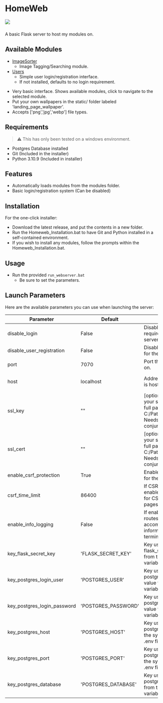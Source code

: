 # HomeWeb

<a href="https://ko-fi.com/D1D4V03ZY"><img style="margin-bottom:10px;" src="https://ko-fi.com/img/githubbutton_sm.svg"></a>

A basic Flask server to host my modules on.

## Available Modules
* [ImageSorter](https://github.com/KJM-Code/ImageSorter)
  * Image Tagging/Searching module.
* [Users](https://github.com/KJM-Code/module_hw_user)
  * Simple user login/registration interface. 
  * If not installed, defaults to no login requirement.


<ul>
  <li>Very basic interface. Shows available modules, click to navigate to the selected module.</li> 
  <li>Put your own wallpapers in the static/ folder labeled 'landing_page_wallpaper'.</li> 
  <li>Accepts ['png','jpg','webp'] file types.</li>
</ul>





## Requirements
> :warning: This has only been tested on a windows environment.
* Postgres Database installed
* Git (Included in the installer)
* Python 3.10.9 (Included in installer)


## Features
* Automatically loads modules from the modules folder.
* Basic login/registration system (Can be disabled)

## Installation
For the one-click installer:
* Download the latest release, and put the contents in a new folder.
* Run the Homeweb_Installation.bat to have Git and Python installed in a self-contained environment.
* If you wish to install any modules, follow the prompts within the Homeweb_Installation.bat.

## Usage
* Run the provided `run_webserver.bat`
  * Be sure to set the parameters.


  
## Launch Parameters
Here are the available parameters you can use when launching the server:

| Parameter                   | Default             | Description                                                                                                                                 | Type                |
|-----------------------------|---------------------|---------------------------------------------------------------------------------------------------------------------------------------------|---------------------|
| disable_login               | False               | Disables login requirement for the server.                                                                                                  | Boolean             
| disable_user_registration   | False               | Disables user registration for the server.                                                                                                  | Boolean             
| port                        | 7070                | Port the server will run on.                                                                                                                | String              
| host                        | localhost           | Address that the server is hosted on.                                                                                  | String - IP Address 
| ssl_key                     | ""                  | \[optional\] location of your ssl key for HTTPS. full path required. ex: C:/Path/filename.key. Needs ssl_cert in conjunction with ssl_key.  | String - Path       
| ssl_cert                    | ""                  | \[optional\] location of your ssl cert for HTTPS. full path required. ex: C:/Path/filename.cert. Needs ssl_key in conjunction with ssl_cert. | String - Path       
| enable_csrf_protection      | True                | Enables CSRF Protection for the server.                                                                                                     | Boolean             
| csrf_time_limit             | 86400               | If CSRF Protection is enabled, sets the timeout for CSRF protected pages.                                                                   | Integer - Seconds   
| enable_info_logging         | False               | If enabled, displays routes and any accompanying information in the terminal.                                                               | Boolean             
| key_flask_secret_key        | 'FLASK_SECRET_KEY'  | Key used to get the flask_secret_key value from the system variables or .env file.                                                          | String              
| key_postgres_login_user     | 'POSTGRES_USER'     | Key used to get the postgres_login_user value from the system variables or .env file.                                                       | String              
| key_postgres_login_password | 'POSTGRES_PASSWORD' | Key used to get the postgres_login_password value from the system variables or .env file.                                                   | String              
| key_postgres_host           | 'POSTGRES_HOST'     | Key used to get the postgres_host value from the system variables or .env file.                                                             | String              
| key_postgres_port           | 'POSTGRES_PORT'     | Key used to get the postgres_port value from the system variables or .env file.                                                             | String              
| key_postgres_database       | 'POSTGRES_DATABASE' | Key used to get the postgres_database value from the system variables or .env file.                                                         | String              


